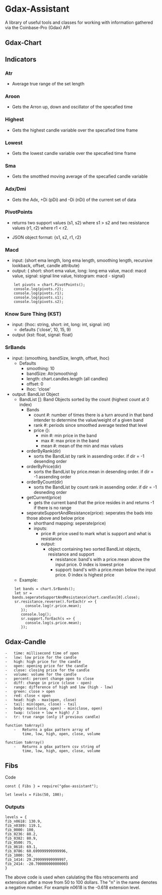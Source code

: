 # Gdax-Assistant

A library of useful tools and classes for working with information gathered via the Coinbase-Pro (Gdax) API

## Gdax-Chart

## Indicators

### Atr

- Average true range of the set length

### Aroon

- Gets the Arron up, down and oscillator of the specafied time

### Highest

- Gets the highest candle variable over the specafied time frame

### Lowest

- Gets the lowest candle variable over the specafied time frame

### Sma

- Gets the smotthed moving average of the specafied candle variable

### Adx/Dmi

- Gets the Adx, +Di (pDi) and -Di (nDi) of the current set of data

### PivotPoints

- returns two support values (s1, s2) where s1 > s2 and two resistance values (r1, r2) where r1 < r2.

- JSON object format: {s1, s2, r1, r2}

### Macd

- input: (short ema length, long ema length, smoothing length, recursive lookback, offset, candle attribute)
- output: { short: short ema value, long: long ema value, macd: macd value, signal: signal line value, histogram: macd - signal}

```
    let pivots = chart.PivotPoints();
    console.log(pivots.r2);
    console.log(pivots.r1);
    console.log(pivots.s1);
    console.log(pivots.s2);
```

### Know Sure Thing (KST)

- input: (lhoc: string, short: int, long: int, signal: int)
  - defaults ('close', 10, 15, 9)
- output {kst: float, signal: float}

### SrBands

- input: (smoothing, bandSize, length, offset, lhoc)
  - Defaults
    - smoothing: 10
    - bandSize: Atr(smoothing)
    - length: chart.candles.length (all candles)
    - offset: 0
    - lhoc: 'close'
- output: BandList Object
  - BandList []: Band Objects sorted by the count (highest count at 0 index)
    - Bands
      - count #: number of times there is a turn around in that band intender to determine the value/weight of a given band
      - rank #: periods since smoothed average tested that level
      - price {}:
        - min #: min price in the band
        - max #: max price in the band
        - mean #: mean of the min and max values
    - orderByRank(dir)
      - sorts the BandList by rank in assending order. if dir = -1 desending order
    - orderByPrice(dir)
      - sorts the BandList by price.mean in desending order. if dir = -1 assending order
    - orderByCount(dir)
      - sorts the BandList by count rank in assending order. if dir = -1 desneding order
    - getCurrent(price)
      - gets the current band that the price resides in and returns -1 if there is no range
    - seperateSupportAndResistance(price): seperates the bads into those above and below price
      - shorthand mapping: seperate(price)
      - inputs:
        - price #: price used to mark what is support and what is resistance
        - output:
          - object containing two sorted BandList objects, resistance and support
            - resistance: band's with a price.mean above the input price. 0 index is lowest price
            - support: band's with a price.mean below the input price. 0 index is highest price
  - Example:
  ```
   let bands = chart.SrBands();
   let sr = bands.seperateSupportAndResistance(chart.candles[0].close);
   sr.resistance.reverse().forEach(r => {
        console.log(r.price.mean);
      });
      console.log();
      sr.support.forEach(s => {
        console.log(s.price.mean);
      });
  ```

## Gdax-Candle

    -   time: millisecond time of open
    -   low: low price for the candle
    -   high: high price for the candle
    -   open: opening price for the candle
    -   close: closing price for the candle
    -   volume: volume for the candle
    -   percent: percent change open to close
    -   diff: change in price (close - open)
    -   range: difference of high and low (high - low)
    -   green: close > open
    -   red: close < open
    -   head: high - max(open, close)
    -   tail: min(open, close) - tail
    -   body: max(close, open) - min(close, open)
    -   twap: (close + low + high) / 3
    -   tr: true range (only if previous candle)

    function toArray()
        -   Returns a gdax pattern array of
            time, low, high, open, close, volume

    function toArray()
        -   Returns a gdax pattern csv string of
            time, low, high, open, close, volume

## Fibs

Code

```
const { Fibs } = require("gdax-assistant");

let levels = Fibs(50, 100);
```

### Outputs

```
levels = {
fib_n0618: 130.9,
fib_n0389: 119.1,
fib_0000: 100,
fib_0236: 88.2,
fib_0382: 80.9,
fib_0500: 75,
fib_0618: 69.1,
fib_0786: 60.699999999999996,
fib_1000: 50,
fib_1414: 29.299999999999997,
fib_2414: -20.700000000000003
}
```

The above code is used when calulating the fibs retracements and extensions after a move from 50 to 100 dollars.
The "n" in the name denotes a negative number. For example n0618 is the -0.618 extension level.
